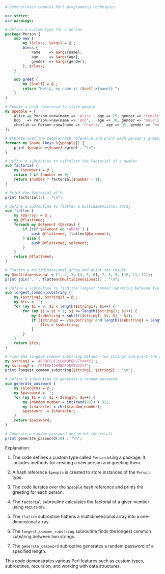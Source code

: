 ```perl
# Demonstrates complex Perl programming techniques

use strict;
use warnings;

# Define a custom type for a person
package Person {
    sub new {
        my ($class, %args) = @_;
        bless {
            name    => $args{name},
            age     => $args{age},
            gender  => $args{gender},
        }, $class;
    }

    sub greet {
        my ($self) = @_;
        return "Hello, my name is {$self->{name}}.";
    }
}

# Create a hash reference to store people
my $people = {
    alice => Person->new(name => 'Alice', age => 25, gender => 'female'),
    bob   => Person->new(name => 'Bob',   age => 30, gender => 'male'),
    charlie => Person->new(name => 'Charlie', age => 35, gender => 'male'),
};

# Iterate over the people hash reference and print each person's greeting
foreach my $name (keys %{$people}) {
    print $people->{$name}->greet . "\n";
}

# Define a subroutine to calculate the factorial of a number
sub factorial {
    my ($number) = @_;
    return 1 if $number == 0;
    return $number * factorial($number - 1);
}

# Print the factorial of 5
print factorial(5) . "\n";

# Define a subroutine to flatten a multidimensional array
sub flatten {
    my (@array) = @_;
    my @flattened;
    foreach my $element (@array) {
        if (ref $element eq 'ARRAY') {
            push @flattened, flatten(@$element);
        } else {
            push @flattened, $element;
        }
    }
    return @flattened;
}

# Flatten a multidimensional array and print the result
my @multidimensional = (1, 2, 3, [4, 5, 6], 7, 8, 9, [10, 11, 12]);
print join(', ', flatten(@multidimensional)) . "\n";

# Define a subroutine to find the longest common substring between two strings
sub longest_common_substring {
    my ($string1, $string2) = @_;
    my $lcs = '';
    for (my $i = 0; $i < length($string1); $i++) {
        for (my $j = $i + 1; $j <= length($string1); $j++) {
            my $substring = substr($string1, $i, $j - $i);
            if ($string2 =~ /$substring/ and length($substring) > length($lcs)) {
                $lcs = $substring;
            }
        }
    }
    return $lcs;
}

# Find the longest common substring between two strings and print the result
my $string1 = 'ABCDFGHIJKLMNOPQRSTUVWXYZ';
my $string2 = 'CDEFGHIJKMNOPQRSTUVXYZ';
print longest_common_substring($string1, $string2) . "\n";

# Define a subroutine to generate a random password
sub generate_password {
    my ($length) = @_;
    my $password = '';
    for (my $i = 0; $i < $length; $i++) {
        my $random_number = int(rand(95)) + 32;
        my $character = chr($random_number);
        $password .= $character;
    }
    return $password;
}

# Generate a random password and print the result
print generate_password(10) . "\n";
```

Explanation:

1. The code defines a custom type called `Person` using a package. It includes methods for creating a new person and greeting them.

2. A hash reference `$people` is created to store instances of the `Person` type.

3. The code iterates over the `$people` hash reference and prints the greeting for each person.

4. The `factorial` subroutine calculates the factorial of a given number using recursion.

5. The `flatten` subroutine flattens a multidimensional array into a one-dimensional array.

6. The `longest_common_substring` subroutine finds the longest common substring between two strings.

7. The `generate_password` subroutine generates a random password of a specified length.

This code demonstrates various Perl features such as custom types, subroutines, recursion, and working with data structures.